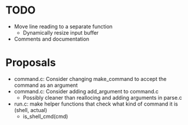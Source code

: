 # TODO
 * Move line reading to a separate function
    * Dynamically resize input buffer
 * Comments and documentation

# Proposals
 * command.c: Consider changing make_command to accept the command as an argument
 * command.c: Consider adding add_argument to command.c
    * Possibly cleaner than reallocing and adding arguments in parse.c
 * run.c: make helper functions that check what kind of command it is (shell, actual)
    * is_shell_cmd(cmd)  
